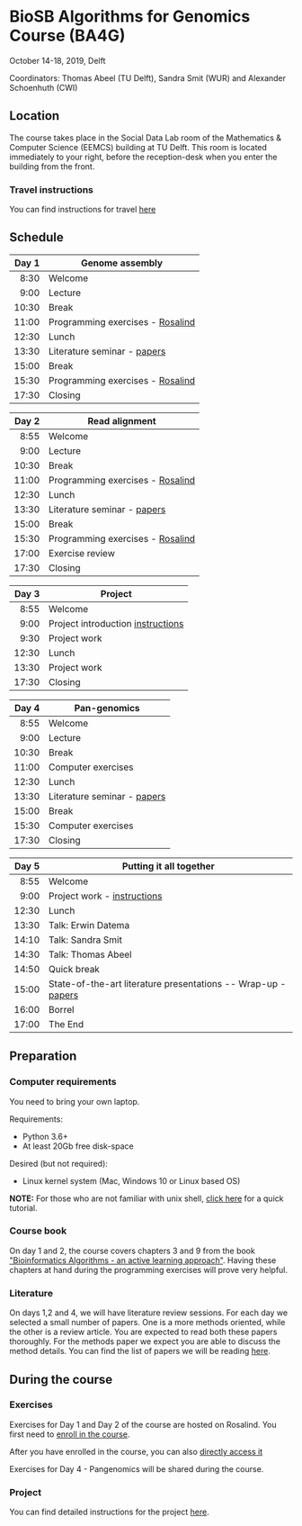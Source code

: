 # BioSB Algorithms for Genomics Course (BA4G)

October 14-18, 2019, Delft

Coordinators: Thomas Abeel (TU Delft), Sandra Smit (WUR) and Alexander Schoenhuth (CWI)

## Location

The course takes place in the Social Data Lab room of the Mathematics & Computer Science (EEMCS) building at TU Delft. This room is located immediately to your right, before the reception-desk when you enter the building from the front.

### Travel instructions
You can find instructions for travel [here](https://iamap.tudelft.nl/en/poi/mathematics-computer-science-eemcs/)



## Schedule

|Day 1| Genome assembly      |
|------:|-----------------------------|
|  8:30 | Welcome                     |
|  9:00 | Lecture                     |
| 10:30 | Break                       |
| 11:00 | Programming exercises - [Rosalind][ex]|
| 12:30 | Lunch                       |
| 13:30 | Literature seminar - [papers][lit]|
| 15:00 | Break                       |
| 15:30 | Programming exercises - [Rosalind][ex]|
| 17:30 | Closing                     |

|Day 2  | Read alignment       |
|------:|-----------------------------|
|  8:55 | Welcome                     |
|  9:00 | Lecture                     |
| 10:30 | Break                       |
| 11:00 | Programming exercises - [Rosalind][ex]|
| 12:30 | Lunch                       |
| 13:30 | Literature seminar - [papers][lit]|
| 15:00 | Break                       |
| 15:30 | Programming exercises - [Rosalind][ex]|
| 17:00 | Exercise review             |
| 17:30 | Closing                     |

|Day 3  |Project              |
|------:|-----------------------------|
|  8:55 | Welcome                     |
|  9:00 | Project introduction [instructions][proj]|
|  9:30 | Project work                |
| 12:30 | Lunch                       |
| 13:30 | Project work                |
| 17:30 | Closing                     |

|Day 4  | Pan-genomics         |
|------:|-----------------------------|
|  8:55 | Welcome                     |
|  9:00 | Lecture                     |
| 10:30 | Break                       |
| 11:00 | Computer exercises          |
| 12:30 | Lunch                       |
| 13:30 | Literature seminar - [papers][lit]|
| 15:00 | Break                       |
| 15:30 | Computer exercises          |
| 17:30 | Closing                     |

|Day 5  | Putting it all together |
|------:|-----------------------------|
|  8:55 | Welcome                     |
|  9:00 | Project work - [instructions][proj]|
| 12:30 | Lunch                       |
| 13:30 | Talk\: Erwin Datema |
| 14:10 | Talk\: Sandra Smit  |
| 14:30 | Talk\: Thomas Abeel         |
| 14:50 | Quick break                 |
| 15:00 | State-of-the-art literature presentations -- Wrap-up - [papers][lit] |
| 16:00 | Borrel                      |
| 17:00 | The End                     |

## Preparation
### Computer requirements
You need to bring your own laptop. 

Requirements: 
* Python 3.6+
* At least 20Gb free disk-space

Desired (but not required): 
* Linux kernel system (Mac, Windows 10 or Linux based OS)

__NOTE:__ For those who are not familiar with unix shell, [click here][unix] for a quick tutorial.

### Course book
On day 1 and 2, the course covers chapters 3 and 9 from the book ["Bioinformatics Algorithms - an active learning approach"](http://bioinformaticsalgorithms.com/). Having these chapters at hand during the programming exercises will prove very helpful.


### Literature
On days 1,2 and 4, we will have literature review sessions. For each day we selected a small number of papers. One is a more methods oriented, while the other is a review article. You are expected to read both these papers thoroughly. For the methods paper we expect you are able to discuss the method details.
You can find the list of papers we will be reading [here][lit].

## During the course

### Exercises 
Exercises for Day 1 and Day 2 of the course are hosted on Rosalind. You first need to [enroll in the course](http://rosalind.info/classes/enroll/b694ec3604/).

After you have enrolled in the course, you can also [directly access it][ex] 

Exercises for Day 4 - Pangenomics will be shared during the course.

### Project
You can find detailed instructions for the project [here][proj].

[unix]: https://ba4g.github.io/unix-intro.html
[lit]: https://ba4g.github.io/literature-review.html
[ex]: http://rosalind.info/classes/614/
[proj]: https://ba4g.github.io/project-instructions.html
